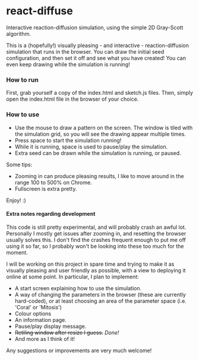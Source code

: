 # react-diffuse
Interactive reaction-diffusion simulation, using the simple 2D Gray-Scott algorithm.

This is a (hopefully!) visually pleasing - and interactive - reaction-diffusion simulation that runs in the browser. You can draw the initial  seed configuration, and then set it off and see what you have created! You can even keep drawing while the simulation is running!

### How to run
First, grab yourself a copy of the index.html and sketch.js files. Then, simply open the index.html file in the browser of your choice.

### How to use
- Use the mouse to draw a pattern on the screen. The window is tiled with the simulation grid, so you will see the drawing appear multiple times.
- Press space to start the simulation running!
- While it is running, space is used to pause/play the simulation.
- Extra seed can be drawn while the simulation is running, or paused.

Some tips:
- Zooming in can produce pleasing results, I like to move around in the range 100 to 500% on Chrome.
- Fullscreen is extra pretty.

Enjoy! :) 

#### Extra notes regarding development
This code is still pretty experimental, and will probably crash an awful lot. Personally I mostly get issues after zooming in, and resetting the browser usually solves this. I don't find the crashes frequent enough to put me off using it so far, so I probably won't be looking into these too much for the moment.

I will be working on this project in spare time and trying to make it as visually pleasing and user friendly as possible, with a view to deploying it online at some point. In particular, I plan to implement:
- A start screen explaining how to use the simulation.
- A way of changing the parameters in the browser (these are currently hard-coded), or at least choosing an area of the parameter space (i.e. 'Coral' or 'Mitosis')
- Colour options
- An information page.
- Pause/play display message.
- ~~Retiling window after resize I guess.~~ *Done!*
- And more as I think of it!

Any suggestions or improvements are very much welcome!
